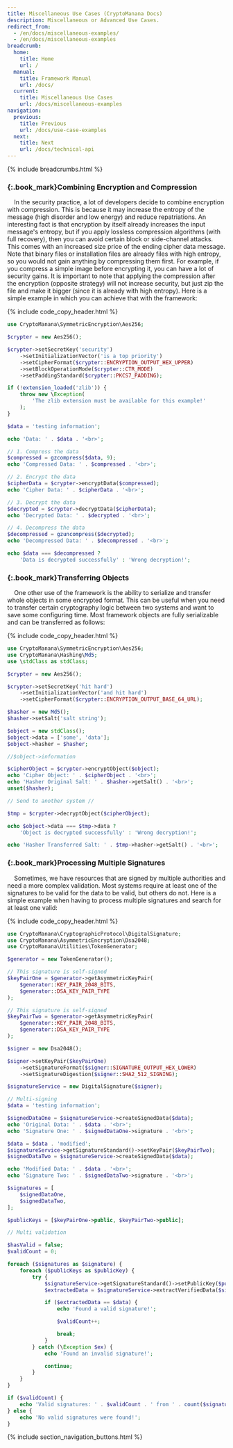 ```yaml
---
title: Miscellaneous Use Cases (CryptoManana Docs)
description: Miscellaneous or Advanced Use Cases.
redirect_from:
  - /en/docs/miscellaneous-examples/
  - /en/docs/miscellaneous-examples
breadcrumb:
  home:
    title: Home
    url: /
  manual:
    title: Framework Manual
    url: /docs/
  current:
    title: Miscellaneous Use Cases
    url: /docs/miscellaneous-examples
navigation:
  previous:
    title: Previous
    url: /docs/use-case-examples
  next:
    title: Next
    url: /docs/technical-api
---
```


{% include breadcrumbs.html %}

### [](#combining-encryption-and-compression){:.book_mark}Combining Encryption and Compression ###

&nbsp;&nbsp;&nbsp;&nbsp;In the security practice, a lot of developers decide to combine encryption with compression.
This is because it may increase the entropy of the message (high disorder and low energy) and reduce repatriations. An
interesting fact is that encryption by itself already increases the input message's entropy, but if you apply lossless
compression algorithms (with full recovery), then you can avoid certain block or side-channel attacks. This comes with
an increased size price of the ending cipher data message. Note that binary files or installation files are already
files with high entropy, so you would not gain anything by compressing them first. For example, if you compress a simple
image before encrypting it, you can have a lot of security gains. It is important to note that applying the compression
after the encryption (opposite strategy) will not increase security, but just zip the file and make it bigger (since it
is already with high entropy). Here is a simple example in which you can achieve that with the framework:

{% include code_copy_header.html %}

```php
use CryptoManana\SymmetricEncryption\Aes256;

$crypter = new Aes256();

$crypter->setSecretKey('security')
    ->setInitializationVector('is a top priority')
    ->setCipherFormat($crypter::ENCRYPTION_OUTPUT_HEX_UPPER)
    ->setBlockOperationMode($crypter::CTR_MODE)
    ->setPaddingStandard($crypter::PKCS7_PADDING);

if (!extension_loaded('zlib')) {
    throw new \Exception(
        'The zlib extension must be available for this example!'
    );
}

$data = 'testing information';

echo 'Data: ' . $data . '<br>';

// 1. Compress the data
$compressed = gzcompress($data, 9);
echo 'Compressed Data: ' . $compressed . '<br>';

// 2. Encrypt the data
$cipherData = $crypter->encryptData($compressed);
echo 'Cipher Data: ' . $cipherData . '<br>';

// 3. Decrypt the data
$decrypted = $crypter->decryptData($cipherData);
echo 'Decrypted Data: ' . $decrypted . '<br>';

// 4. Decompress the data
$decompressed = gzuncompress($decrypted);
echo 'Decompressed Data: ' . $decompressed . '<br>';

echo $data === $decompressed ?
    'Data is decrypted successfully' : 'Wrong decryption!';
```

### [](#transferring-objects){:.book_mark}Transferring Objects ###

&nbsp;&nbsp;&nbsp;&nbsp;One other use of the framework is the ability to serialize and transfer whole objects in some
encrypted format. This can be useful when you need to transfer certain cryptography logic between two systems and want
to save some configuring time. Most framework objects are fully serializable and can be transferred as follows:

{% include code_copy_header.html %}

```php
use CryptoManana\SymmetricEncryption\Aes256;
use CryptoManana\Hashing\Md5;
use \stdClass as stdClass;

$crypter = new Aes256();

$crypter->setSecretKey('hit hard')
    ->setInitializationVector('and hit hard')
    ->setCipherFormat($crypter::ENCRYPTION_OUTPUT_BASE_64_URL);

$hasher = new Md5();
$hasher->setSalt('salt string');

$object = new stdClass();
$object->data = ['some', 'data'];
$object->hasher = $hasher;

//$object->information

$cipherObject = $crypter->encryptObject($object);
echo 'Cipher Object: ' . $cipherObject . '<br>';
echo 'Hasher Original Salt: ' . $hasher->getSalt() . '<br>';
unset($hasher);

// Send to another system //

$tmp = $crypter->decryptObject($cipherObject);

echo $object->data === $tmp->data ?
    'Object is decrypted successfully' : 'Wrong decryption!';

echo 'Hasher Transferred Salt: ' . $tmp->hasher->getSalt() . '<br>';
```

### [](#processing-multiple-signatures){:.book_mark}Processing Multiple Signatures ###

&nbsp;&nbsp;&nbsp;&nbsp;Sometimes, we have resources that are signed by multiple authorities and need a more complex
validation. Most systems require at least one of the signatures to be valid for the data to be valid, but others do not.
Here is a simple example when having to process multiple signatures and search for at least one valid:

{% include code_copy_header.html %}

```php
use CryptoManana\CryptographicProtocol\DigitalSignature;
use CryptoManana\AsymmetricEncryption\Dsa2048;
use CryptoManana\Utilities\TokenGenerator;

$generator = new TokenGenerator();

// This signature is self-signed
$keyPairOne = $generator->getAsymmetricKeyPair(
    $generator::KEY_PAIR_2048_BITS,
    $generator::DSA_KEY_PAIR_TYPE
);

// This signature is self-signed
$keyPairTwo = $generator->getAsymmetricKeyPair(
    $generator::KEY_PAIR_2048_BITS,
    $generator::DSA_KEY_PAIR_TYPE
);

$signer = new Dsa2048();

$signer->setKeyPair($keyPairOne)
    ->setSignatureFormat($signer::SIGNATURE_OUTPUT_HEX_LOWER)
    ->setSignatureDigestion($signer::SHA2_512_SIGNING);

$signatureService = new DigitalSignature($signer);

// Multi-signing
$data = 'testing information';

$signedDataOne = $signatureService->createSignedData($data);
echo 'Original Data: ' . $data . '<br>';
echo 'Signature One: ' . $signedDataOne->signature . '<br>';

$data = $data . 'modified';
$signatureService->getSignatureStandard()->setKeyPair($keyPairTwo);
$signedDataTwo = $signatureService->createSignedData($data);

echo 'Modified Data: ' . $data . '<br>';
echo 'Signature Two: ' . $signedDataTwo->signature . '<br>';

$signatures = [
    $signedDataOne,
    $signedDataTwo,
];

$publicKeys = [$keyPairOne->public, $keyPairTwo->public];

// Multi validation

$hasValid = false;
$validCount = 0;

foreach ($signatures as $signature) {
    foreach ($publicKeys as $publicKey) {
        try {
            $signatureService->getSignatureStandard()->setPublicKey($publicKey);
            $extractedData = $signatureService->extractVerifiedData($signature);

            if ($extractedData == $data) {
                echo 'Found a valid signature!';

                $validCount++;

                break;
            }
        } catch (\Exception $ex) {
            echo 'Found an invalid signature!';

            continue;
        }
    }
}

if ($validCount) {
    echo 'Valid signatures: ' . $validCount . ' from ' . count($signatures);
} else {
    echo 'No valid signatures were found!';
}
```

{% include section_navigation_buttons.html %}